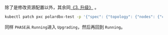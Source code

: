 除了是修改资源配置以外，其余同[《3. 升级》](./3-update.md) 。

```bash
kubectl patch pxc polardbx-test -p '{"spec": {"topology": {"nodes": {"cn": {"template": {"resources": {"limits": {"cpu": 4, "memory": "16Gi"}}}}}}}}'
```

同样 `PHASE`从 `Running`进入 `Upgrading`，然后再回到 `Running`。

